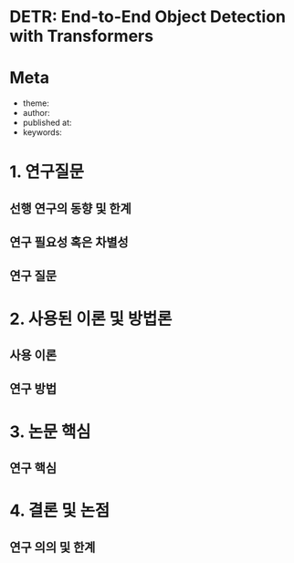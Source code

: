 # DETR: End-to-End Object Detection with Transformers

# Meta
- theme: 
- author:
- published at:
- keywords:

# 1. 연구질문
## 선행 연구의 동향 및 한계
## 연구 필요성 혹은 차별성
## 연구 질문

# 2. 사용된 이론 및 방법론
## 사용 이론
## 연구 방법

# 3. 논문 핵심
## 연구 핵심

# 4. 결론 및 논점
## 연구 의의 및 한계
